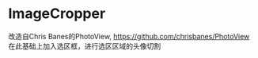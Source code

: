 ImageCropper
============

改造自Chris Banes的PhotoView, https://github.com/chrisbanes/PhotoView   在此基础上加入选区框，进行选区区域的头像切割
